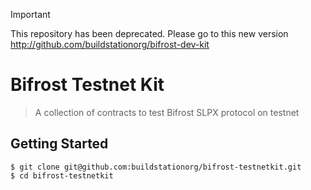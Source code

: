 > [!IMPORTANT]  
> This repository has been deprecated. Please go to this new version http://github.com/buildstationorg/bifrost-dev-kit

# Bifrost Testnet Kit
> A collection of contracts to test Bifrost SLPX protocol on testnet

## Getting Started

```shell
$ git clone git@github.com:buildstationorg/bifrost-testnetkit.git
$ cd bifrost-testnetkit
```


